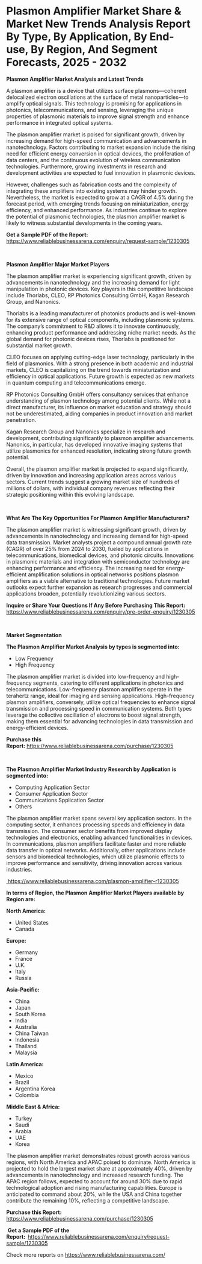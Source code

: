 <p><h1>Plasmon Amplifier Market Share & Market New Trends Analysis Report By Type, By Application, By End-use, By Region, And Segment Forecasts, 2025 - 2032</h1></p><p><strong>Plasmon Amplifier Market Analysis and Latest Trends</strong></p>
<p><p>A plasmon amplifier is a device that utilizes surface plasmons—coherent delocalized electron oscillations at the surface of metal nanoparticles—to amplify optical signals. This technology is promising for applications in photonics, telecommunications, and sensing, leveraging the unique properties of plasmonic materials to improve signal strength and enhance performance in integrated optical systems.</p><p>The plasmon amplifier market is poised for significant growth, driven by increasing demand for high-speed communication and advancements in nanotechnology. Factors contributing to market expansion include the rising need for efficient energy conversion in optical devices, the proliferation of data centers, and the continuous evolution of wireless communication technologies. Furthermore, growing investments in research and development activities are expected to fuel innovation in plasmonic devices.</p><p>However, challenges such as fabrication costs and the complexity of integrating these amplifiers into existing systems may hinder growth. Nevertheless, the market is expected to grow at a CAGR of 4.5% during the forecast period, with emerging trends focusing on miniaturization, energy efficiency, and enhanced performance. As industries continue to explore the potential of plasmonic technologies, the plasmon amplifier market is likely to witness substantial developments in the coming years.</p></p>
<p><strong>Get a Sample PDF of the Report:&nbsp;</strong> <a href="https://www.reliablebusinessarena.com/enquiry/request-sample/1230305?utm_campaign=2805&utm_medium=2&utm_source=Github&utm_content=ia&utm_term=06042025&utm_id=plasmon-amplifier">https://www.reliablebusinessarena.com/enquiry/request-sample/1230305</a></p>
<p>&nbsp;</p>
<p><strong>Plasmon Amplifier Major Market Players</strong></p>
<p><p>The plasmon amplifier market is experiencing significant growth, driven by advancements in nanotechnology and the increasing demand for light manipulation in photonic devices. Key players in this competitive landscape include Thorlabs, CLEO, RP Photonics Consulting GmbH, Kagan Research Group, and Nanonics.</p><p>Thorlabs is a leading manufacturer of photonics products and is well-known for its extensive range of optical components, including plasmonic systems. The company’s commitment to R&D allows it to innovate continuously, enhancing product performance and addressing niche market needs. As the global demand for photonic devices rises, Thorlabs is positioned for substantial market growth.</p><p>CLEO focuses on applying cutting-edge laser technology, particularly in the field of plasmonics. With a strong presence in both academic and industrial markets, CLEO is capitalizing on the trend towards miniaturization and efficiency in optical applications. Future growth is expected as new markets in quantum computing and telecommunications emerge.</p><p>RP Photonics Consulting GmbH offers consultancy services that enhance understanding of plasmon technology among potential clients. While not a direct manufacturer, its influence on market education and strategy should not be underestimated, aiding companies in product innovation and market penetration.</p><p>Kagan Research Group and Nanonics specialize in research and development, contributing significantly to plasmon amplifier advancements. Nanonics, in particular, has developed innovative imaging systems that utilize plasmonics for enhanced resolution, indicating strong future growth potential.</p><p>Overall, the plasmon amplifier market is projected to expand significantly, driven by innovation and increasing application areas across various sectors. Current trends suggest a growing market size of hundreds of millions of dollars, with individual company revenues reflecting their strategic positioning within this evolving landscape.</p></p>
<p>&nbsp;</p>
<p><strong>What Are The Key Opportunities For Plasmon Amplifier Manufacturers?</strong></p>
<p><p>The plasmon amplifier market is witnessing significant growth, driven by advancements in nanotechnology and increasing demand for high-speed data transmission. Market analysts project a compound annual growth rate (CAGR) of over 25% from 2024 to 2030, fueled by applications in telecommunications, biomedical devices, and photonic circuits. Innovations in plasmonic materials and integration with semiconductor technology are enhancing performance and efficiency. The increasing need for energy-efficient amplification solutions in optical networks positions plasmon amplifiers as a viable alternative to traditional technologies. Future market outlooks expect further expansion as research progresses and commercial applications broaden, potentially revolutionizing various sectors.</p></p>
<p><strong>Inquire or Share Your Questions If Any Before Purchasing This Report:</strong> <a href="https://www.reliablebusinessarena.com/enquiry/pre-order-enquiry/1230305?utm_campaign=2805&utm_medium=2&utm_source=Github&utm_content=ia&utm_term=06042025&utm_id=plasmon-amplifier">https://www.reliablebusinessarena.com/enquiry/pre-order-enquiry/1230305</a></p>
<p>&nbsp;</p>
<p><strong>Market Segmentation</strong></p>
<p><strong>The Plasmon Amplifier Market Analysis by types is segmented into:</strong></p>
<p><ul><li>Low Frequency</li><li>High Frequency</li></ul></p>
<p><p>The plasmon amplifier market is divided into low-frequency and high-frequency segments, catering to different applications in photonics and telecommunications. Low-frequency plasmon amplifiers operate in the terahertz range, ideal for imaging and sensing applications. High-frequency plasmon amplifiers, conversely, utilize optical frequencies to enhance signal transmission and processing speed in communication systems. Both types leverage the collective oscillation of electrons to boost signal strength, making them essential for advancing technologies in data transmission and energy-efficient devices.</p></p>
<p><strong>Purchase this Report:&nbsp;</strong><a href="https://www.reliablebusinessarena.com/purchase/1230305?utm_campaign=2805&utm_medium=2&utm_source=Github&utm_content=ia&utm_term=06042025&utm_id=plasmon-amplifier">https://www.reliablebusinessarena.com/purchase/1230305</a></p>
<p>&nbsp;</p>
<p><strong>The Plasmon Amplifier Market Industry Research by Application is segmented into:</strong></p>
<p><ul><li>Computing Application Sector</li><li>Consumer Application Sector</li><li>Communications Spplication Sector</li><li>Others</li></ul></p>
<p><p>The plasmon amplifier market spans several key application sectors. In the computing sector, it enhances processing speeds and efficiency in data transmission. The consumer sector benefits from improved display technologies and electronics, enabling advanced functionalities in devices. In communications, plasmon amplifiers facilitate faster and more reliable data transfer in optical networks. Additionally, other applications include sensors and biomedical technologies, which utilize plasmonic effects to improve performance and sensitivity, driving innovation across various industries.</p></p>
<p><a href="https://www.reliablebusinessarena.com/plasmon-amplifier-r1230305?utm_campaign=2805&utm_medium=2&utm_source=Github&utm_content=ia&utm_term=06042025&utm_id=plasmon-amplifier">&nbsp;https://www.reliablebusinessarena.com/plasmon-amplifier-r1230305</a></p>
<p><strong>In terms of Region, the Plasmon Amplifier Market Players available by Region are:</strong></p>
<p>
    <p> <strong> North America: </strong>
        <ul>
            <li>United States</li>
            <li>Canada</li>
        </ul>
        </p> 
    <p> <strong> Europe: </strong>
        <ul>
            <li>Germany</li>
            <li>France</li>
            <li>U.K.</li>
            <li>Italy</li>
            <li>Russia</li>
        </ul>
        </p> 
    <p> <strong> Asia-Pacific: </strong>
        <ul>
            <li>China</li>
            <li>Japan</li>
            <li>South Korea</li>
            <li>India</li>
            <li>Australia</li>
            <li>China Taiwan</li>
            <li>Indonesia</li>
            <li>Thailand</li>
            <li>Malaysia</li>
        </ul>
        </p> 
    <p> <strong> Latin America: </strong>
        <ul>
            <li>Mexico</li>
            <li>Brazil</li>
            <li>Argentina Korea</li>
            <li>Colombia</li>
        </ul>
        </p> 
    <p> <strong> Middle East & Africa: </strong>
        <ul>
            <li>Turkey</li>
            <li>Saudi</li>
            <li>Arabia</li>
            <li>UAE</li>
            <li>Korea</li>
        </ul>
    </p>
    </p>
<p><p>The plasmon amplifier market demonstrates robust growth across various regions, with North America and APAC poised to dominate. North America is projected to hold the largest market share at approximately 40%, driven by advancements in nanotechnology and increased research funding. The APAC region follows, expected to account for around 30% due to rapid technological adoption and rising manufacturing capabilities. Europe is anticipated to command about 20%, while the USA and China together contribute the remaining 10%, reflecting a competitive landscape.</p></p>
<p><strong>Purchase this Report: </strong><a href="https://www.reliablebusinessarena.com/purchase/1230305?utm_campaign=2805&utm_medium=2&utm_source=Github&utm_content=ia&utm_term=06042025&utm_id=plasmon-amplifier">https://www.reliablebusinessarena.com/purchase/1230305</a></p>
<p>&nbsp;<strong>Get a Sample PDF of the Report:&nbsp;&nbsp;</strong><a href="https://www.reliablebusinessarena.com/enquiry/request-sample/1230305?utm_campaign=2805&utm_medium=2&utm_source=Github&utm_content=ia&utm_term=06042025&utm_id=plasmon-amplifier">https://www.reliablebusinessarena.com/enquiry/request-sample/1230305</a></p>
<p><strong></strong></p>
<p>Check more reports on <a href="https://www.reliablebusinessarena.com/?utm_campaign=2805&utm_medium=2&utm_source=Github&utm_content=ia&utm_term=06042025&utm_id=plasmon-amplifier">https://www.reliablebusinessarena.com/</a></p>
